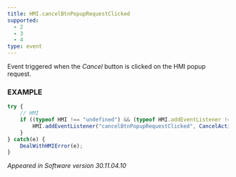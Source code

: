 ```yaml
---
title: HMI.cancelBtnPopupRequestClicked
supported:
  - 2
  - 3
  - 4
type: event
---
```

Event triggered when the *Cancel* button is clicked on the HMI popup request.

### EXAMPLE

```javascript
try {
	// HMI
	if ((typeof HMI !== "undefined") && (typeof HMI.addEventListener !== "undefined")) {
		HMI.addEventListener("cancelBtnPopupRequestClicked", CancelAction());
	}
} catch(e) {
	DealWithHMIError(e);
}
```

*Appeared in Software version 30.11.04.10*
